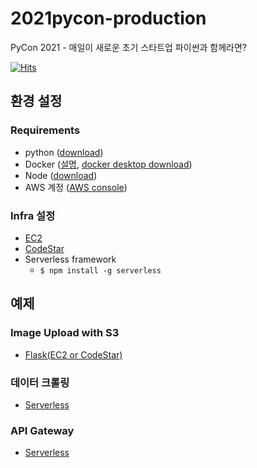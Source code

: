 # 2021pycon-production
PyCon 2021 - 매일이 새로운 초기 스타트업 파이썬과 함께라면?

[![Hits](https://hits.seeyoufarm.com/api/count/incr/badge.svg?url=https%3A%2F%2Fgithub.com%2FTheStarkor%2F2021pycon-production&count_bg=%23FFE873&title_bg=%23646464&icon=&icon_color=%23E7E7E7&title=hits&edge_flat=false)](https://www.notion.so/thestar/e6f6b641bd8f493085e5f044182dcae3)

## 환경 설정

### Requirements
- python ([download](https://www.python.org/downloads/))
- Docker ([설명](https://thestar.notion.site/Docker-bf23af854d354a918c6739f9251e9f39), [docker desktop download](https://www.docker.com/products/docker-desktop))
- Node ([download](https://nodejs.org/ko/download/))
- AWS 계정 ([AWS console](https://console.aws.amazon.com/console/home))

### Infra 설정
- [EC2](https://thestar.notion.site/EC2-7fde9b510fdb49d6917bdb27ec1babd7)
- [CodeStar](https://thestar.notion.site/CodeStar-739b28470daf4b569e68c7157faca49b)
- Serverless framework
  - `$ npm install -g serverless`

## 예제

### Image Upload with S3

- [Flask(EC2 or CodeStar)](https://github.com/TheStarkor/2021pycon-production/tree/main/upload-flask)

### 데이터 크롤링

- [Serverless](https://github.com/TheStarkor/2021pycon-production/tree/main/crawling)

### API Gateway

- [Serverless](https://github.com/TheStarkor/2021pycon-production/tree/main/gateway)

